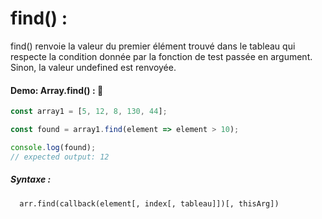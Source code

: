# find() : 

find() renvoie la valeur du premier élément trouvé dans le tableau qui respecte la condition donnée par la fonction de test passée en argument. Sinon, la valeur undefined est renvoyée.

#### Demo: Array.find() : :speech_balloon:

````js
const array1 = [5, 12, 8, 130, 44];

const found = array1.find(element => element > 10);

console.log(found);
// expected output: 12
````

##### Syntaxe :

      arr.find(callback(element[, index[, tableau]])[, thisArg])
  
